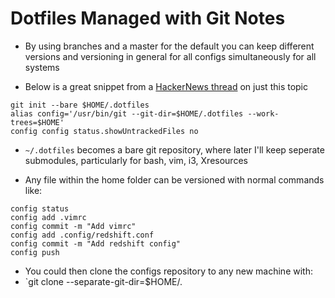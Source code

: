 # Dotfiles Managed with Git Notes

- By using branches and a master for the default you can keep different versions and versioning in general for all configs simultaneously for all systems

- Below is a great snippet from a [HackerNews thread](https://news.ycombinator.com/item?id=11070797) on just this topic

```
git init --bare $HOME/.dotfiles
alias config='/usr/bin/git --git-dir=$HOME/.dotfiles --work-trees=$HOME'
config config status.showUntrackedFiles no
```

- `~/.dotfiles` becomes a bare git repository, where later I'll keep seperate submodules, particularly for bash, vim, i3, Xresources

- Any file within the home folder can be versioned with normal commands like:
```
config status
config add .vimrc
config commit -m "Add vimrc"
config add .config/redshift.conf
config commit -m "Add redshift config"
config push 
```

- You could then clone the configs repository to any new machine with:
 - `git clone --separate-git-dir=$HOME/.


